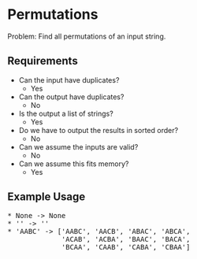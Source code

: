 # Permutations

Problem: Find all permutations of an input string.

## Requirements

- Can the input have duplicates?
  - Yes
- Can the output have duplicates?
  - No
- Is the output a list of strings?
  - Yes
- Do we have to output the results in sorted order?
  - No
- Can we assume the inputs are valid?
  - No
- Can we assume this fits memory?
  - Yes

## Example Usage

<pre>
* None -> None
* '' -> ''
* 'AABC' -> ['AABC', 'AACB', 'ABAC', 'ABCA',
             'ACAB', 'ACBA', 'BAAC', 'BACA',
             'BCAA', 'CAAB', 'CABA', 'CBAA']
</pre>
